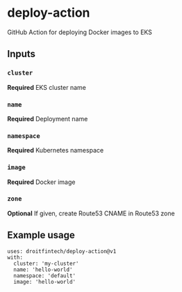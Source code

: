 # deploy-action

GitHub Action for deploying Docker images to EKS

## Inputs

### `cluster`

**Required** EKS cluster name

### `name`

**Required** Deployment name

### `namespace`

**Required** Kubernetes namespace

### `image`

**Required** Docker image

### `zone`

**Optional** If given, create Route53 CNAME in Route53 zone

## Example usage

```
uses: droitfintech/deploy-action@v1
with:
  cluster: 'my-cluster'
  name: 'hello-world'
  namespace: 'default'
  image: 'hello-world'
```
